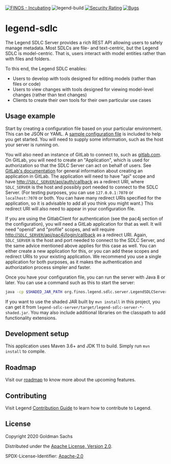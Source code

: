 [![FINOS - Incubating](https://cdn.jsdelivr.net/gh/finos/contrib-toolbox@master/images/badge-incubating.svg)](https://finosfoundation.atlassian.net/wiki/display/FINOS/Incubating)
![legend-build](https://github.com/finos/legend-sdlc/workflows/legend-build/badge.svg)
[![Security Rating](https://sonarcloud.io/api/project_badges/measure?project=legend-sdlc&metric=security_rating&token=69394360757d5e1356312ddfee658a6b205e2c97)](https://sonarcloud.io/dashboard?id=legend-sdlc)
[![Bugs](https://sonarcloud.io/api/project_badges/measure?project=legend-sdlc&metric=bugs&token=69394360757d5e1356312ddfee658a6b205e2c97)](https://sonarcloud.io/dashboard?id=legend-sdlc)

# legend-sdlc

The Legend SDLC Server provides a rich REST API allowing users to safely manage metadata. Most SDLCs are file- and
text-centric, but the Legend SDLC is model-centric. That is, users interact with model entities rather than with files
and folders.

To this end, the Legend SDLC enables:

* Users to develop with tools designed for editing models (rather than files or code)
* Users to view changes with tools designed for viewing model-level changes (rather than text changes)
* Clients to create their own tools for their own particular use cases

## Usage example

Start by creating a configuration file based on your particular environment. This can be JSON or YAML. A
[sample configuration file](https://github.com/finos/legend-sdlc/blob/master/legend-sdlc-server/src/test/resources/config-sample.yaml)
is included to help you get started. You will need to supply some information, such as the host your server is running
on.

You will also need an instance of GitLab to connect to, such as [gitlab.com](https://gitlab.com). On GitLab, you will
need to create an "Application", which is used for authorization so that the SDLC Server can act on behalf of users.
See [GitLab's documentation](https://docs.gitlab.com/ee/api/oauth2.html) for general information about creating an
application in GitLab. The application will need to have "api" scope and
have [http://`SDLC_SERVER`/api/auth/callback](http://127.0.0.1:7070/api/auth/callback) as a redirect URI,
where `SDLC_SERVER` is the host and possibly port needed to connect to the SDLC Server. (For testing purposes, you can
use `127.0.0.1:7070` or `localhost:7070` or both. You can have many redirect URIs specified for the application, so it
is advisable to add all you think you might want.) This redirect URI will also need to appear in your configuration
file.

If you are using the GitlabClient for authentication (see the pac4j section of the configuration), you will need a
GitLab application for that as well. It will need "openid" and "profile" scopes, and will require
[http://`SDLC_SERVER`/api/pac4j/login/callback](http://127.0.0.1:7070/api/pac4j/login/callback) as a redirect URI.
Again, `SDLC_SERVER` is the host and port needed to connect to the SDLC Server, and the same advice mentioned above
applies for this case as well. You can either create a new application for this, or you can add these scopes and
redirect URIs to your existing application. We recommend you use a single application for both purposes, as it makes the
authentication and authorization process simpler and faster.

Once you have your configuration file, you can run the server with Java 8 or later. You can use a command such as this
to start the server:

```sh
java -cp $SHADED_JAR_PATH org.finos.legend.sdlc.server.LegendSDLCServer server $CONFIG_DIR/config.yaml
```

If you want to use the shaded JAR built by `mvn install` in this project, you can get it
from `legend-sdlc-server/target/legend-sdlc-server-*-shaded.jar`. You may also include additional libraries on the
classpath to add functionality extensions.

## Development setup

This application uses Maven 3.6+ and JDK 11 to build. Simply run `mvn install` to compile.

## Roadmap

Visit our [roadmap](https://github.com/finos/legend#roadmap) to know more about the upcoming features.

## Contributing

Visit Legend [Contribution Guide](https://github.com/finos/legend/blob/master/CONTRIBUTING.md) to learn how to
contribute to Legend.

## License

Copyright 2020 Goldman Sachs

Distributed under the [Apache License, Version 2.0](http://www.apache.org/licenses/LICENSE-2.0).

SPDX-License-Identifier: [Apache-2.0](https://spdx.org/licenses/Apache-2.0)
